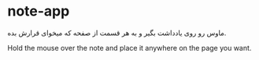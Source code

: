 # note-app

ماوس رو روی یادداشت بگیر و به هر قسمت از صفحه که میخوای قرارش بده.

Hold the mouse over the note and place it anywhere on the page you want.

